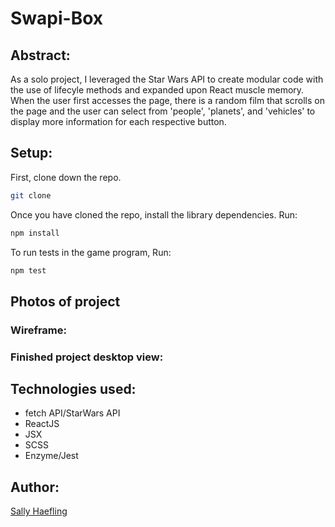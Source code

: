 # Swapi-Box

## Abstract:

As a solo project, I leveraged the Star Wars API to create modular code with the use of lifecyle methods and expanded upon React muscle memory. When the user first accesses the page, there is a random film that scrolls on the page and the user can select from 'people', 'planets', and 'vehicles' to display more information for each respective button.

## Setup:

First, clone down the repo.

```bash
git clone 
```

Once you have cloned the repo, install the library dependencies. Run:

```bash
npm install
```
To run tests in the game program, Run:
```bash
npm test
```

## Photos of project

### Wireframe:



### Finished project desktop view:



## Technologies used:

* fetch API/StarWars API
* ReactJS 
* JSX 
* SCSS
* Enzyme/Jest

## Author:

[Sally Haefling](https://github.com/SallyHaefling)


